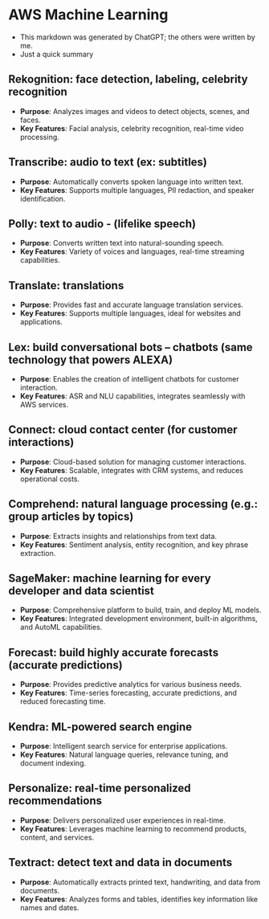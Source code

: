 # AWS Machine Learning

- This markdown was generated by ChatGPT; the others were written by me.
- Just a quick summary

## Rekognition: face detection, labeling, celebrity recognition

- **Purpose**: Analyzes images and videos to detect objects, scenes, and faces.
- **Key Features**: Facial analysis, celebrity recognition, real-time video processing.

## Transcribe: audio to text (ex: subtitles)

- **Purpose**: Automatically converts spoken language into written text.
- **Key Features**: Supports multiple languages, PII redaction, and speaker identification.

## Polly: text to audio - (lifelike speech)

- **Purpose**: Converts written text into natural-sounding speech.
- **Key Features**: Variety of voices and languages, real-time streaming capabilities.

## Translate: translations

- **Purpose**: Provides fast and accurate language translation services.
- **Key Features**: Supports multiple languages, ideal for websites and applications.

## Lex: build conversational bots – chatbots (same technology that powers ALEXA)

- **Purpose**: Enables the creation of intelligent chatbots for customer interaction.
- **Key Features**: ASR and NLU capabilities, integrates seamlessly with AWS services.

## Connect: cloud contact center (for customer interactions)

- **Purpose**: Cloud-based solution for managing customer interactions.
- **Key Features**: Scalable, integrates with CRM systems, and reduces operational costs.

## Comprehend: natural language processing (e.g.: group articles by topics)

- **Purpose**: Extracts insights and relationships from text data.
- **Key Features**: Sentiment analysis, entity recognition, and key phrase extraction.

## SageMaker: machine learning for every developer and data scientist

- **Purpose**: Comprehensive platform to build, train, and deploy ML models.
- **Key Features**: Integrated development environment, built-in algorithms, and AutoML capabilities.

## Forecast: build highly accurate forecasts (accurate predictions)

- **Purpose**: Provides predictive analytics for various business needs.
- **Key Features**: Time-series forecasting, accurate predictions, and reduced forecasting time.

## Kendra: ML-powered search engine

- **Purpose**: Intelligent search service for enterprise applications.
- **Key Features**: Natural language queries, relevance tuning, and document indexing.

## Personalize: real-time personalized recommendations
- **Purpose**: Delivers personalized user experiences in real-time.
- **Key Features**: Leverages machine learning to recommend products, content, and services.

## Textract: detect text and data in documents
- **Purpose**: Automatically extracts printed text, handwriting, and data from documents.
- **Key Features**: Analyzes forms and tables, identifies key information like names and dates.